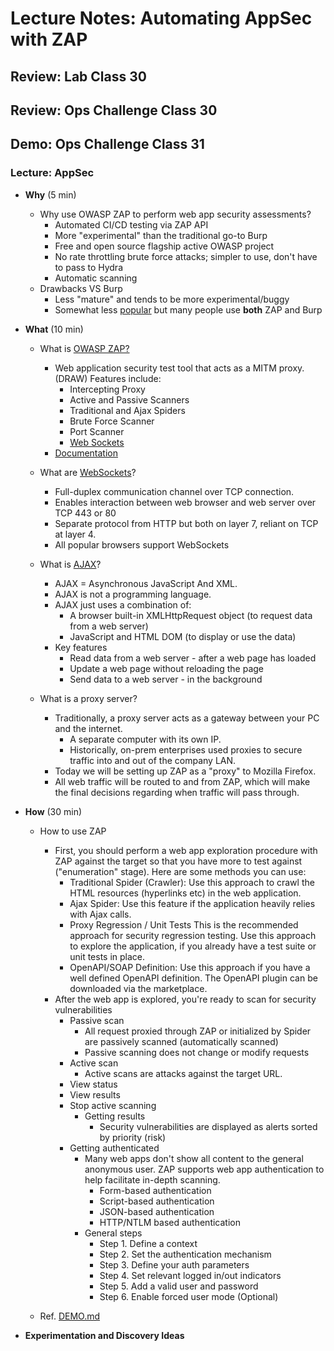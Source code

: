 # Lecture Notes: Automating AppSec with ZAP

## Review: Lab Class 30

## Review: Ops Challenge Class 30

## Demo: Ops Challenge Class 31

### Lecture: AppSec

- **Why** (5 min)

  - Why use OWASP ZAP to perform web app security assessments?
    - Automated CI/CD testing via ZAP API
    - More "experimental" than the traditional go-to Burp
    - Free and open source flagship active OWASP project
    - No rate throttling brute force attacks; simpler to use, don't have to pass to Hydra
    - Automatic scanning
  - Drawbacks VS Burp
    - Less "mature" and tends to be more experimental/buggy
    - Somewhat less [popular](https://www.reddit.com/r/oscp/comments/jpp4m2/owasp_zap_vs_burp_suite/) but many people use **both** ZAP and Burp

- **What** (10 min)

  - What is [OWASP ZAP?](https://www.zaproxy.org/)
    - Web application security test tool that acts as a MITM proxy. (DRAW) Features include:
      - Intercepting Proxy
      - Active and Passive Scanners
      - Traditional and Ajax Spiders
      - Brute Force Scanner
      - Port Scanner
      - [Web Sockets](https://en.wikipedia.org/wiki/WebSocket)
    - [Documentation](https://www.zaproxy.org/docs/api/#introduction)

  - What are [WebSockets](https://en.wikipedia.org/wiki/WebSocket)?
    - Full-duplex communication channel over TCP connection.
    - Enables interaction between web browser and web server over TCP 443 or 80
    - Separate protocol from HTTP but both on layer 7, reliant on TCP at layer 4.
    - All popular browsers support WebSockets

  - What is [AJAX](https://www.w3schools.com/whatis/whatis_ajax.asp)?
    - AJAX = Asynchronous JavaScript And XML.
    - AJAX is not a programming language.
    - AJAX just uses a combination of:
      - A browser built-in XMLHttpRequest object (to request data from a web server)
      - JavaScript and HTML DOM (to display or use the data)
    - Key features
      - Read data from a web server - after a web page has loaded
      - Update a web page without reloading the page
      - Send data to a web server - in the background

  - What is a proxy server?
    - Traditionally, a proxy server acts as a gateway between your PC and the internet.
      - A separate computer with its own IP.
      - Historically, on-prem enterprises used proxies to secure traffic into and out of the company LAN.
    - Today we will be setting up ZAP as a "proxy" to Mozilla Firefox.
    - All web traffic will be routed to and from ZAP, which will make the final decisions regarding when traffic will pass through.

- **How** (30 min)

  - How to use ZAP
    - First, you should perform a web app exploration procedure with ZAP against the target so that you have more to test against ("enumeration" stage). Here are some methods you can use:
      - Traditional Spider (Crawler): Use this approach to crawl the HTML resources (hyperlinks etc) in the web application.
      - Ajax Spider: Use this feature if the application heavily relies with Ajax calls.
      - Proxy Regression / Unit Tests This is the recommended approach for security regression testing. Use this approach to explore the application, if you already have a test suite or unit tests in place.
      - OpenAPI/SOAP Definition: Use this approach if you have a well defined OpenAPI definition. The OpenAPI plugin can be downloaded via the marketplace.
    - After the web app is explored, you're ready to scan for security vulnerabilities
      - Passive scan
        - All request proxied through ZAP or initialized by Spider are passively scanned (automatically scanned)
        - Passive scanning does not change or modify requests
      - Active scan
        - Active scans are attacks against the target URL.
      - View status
      - View results
      - Stop active scanning
        - Getting results
          - Security vulnerabilities are displayed as alerts sorted by priority (risk)
      - Getting authenticated
        - Many web apps don't show all content to the general anonymous user. ZAP supports web app authentication to help facilitate in-depth scanning.
          - Form-based authentication
          - Script-based authentication
          - JSON-based authentication
          - HTTP/NTLM based authentication
        - General steps
          - Step 1. Define a context
          - Step 2. Set the authentication mechanism
          - Step 3. Define your auth parameters
          - Step 4. Set relevant logged in/out indicators
          - Step 5. Add a valid user and password
          - Step 6. Enable forced user mode (Optional)

  - Ref. [DEMO.md](DEMO.md)

- **Experimentation and Discovery Ideas**
